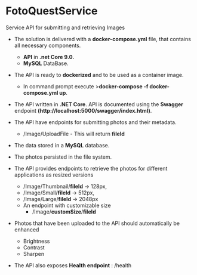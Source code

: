 ﻿# FotoQuestService
Service API for submitting and retrieving Images


- The solution is delivered with a **docker-compose.yml** file, that contains all necessary components. 
  - **API** in **.net Core 9.0.**
  - **MySQL** DataBase.
- The API is ready to **dockerized** and to be used as a container image.
  - In command prompt execute >**docker-compose -f docker-compose.yml up**.
- The API written in **.NET Core**. API is documented using the **Swagger** endpoint **(http://localhost:5000/swagger/index.html)**.
- The API have endpoints for submitting photos and their metadata.
  - /Image/UploadFile - This will return **fileId**
- The data stored in a **MySQL** database.
- The photos persisted in the file system.
- The API provides endpoints to retrieve the photos for different applications as resized versions 
  - ​/Image​/Thumbnail​/**fileId** -> 128px, 
  - ​/Image​/Small​/**fileId** -> 512px, 
  - /Image​/Large/**fileId** -> 2048px
  - An endpoint with customizable size 
    - ​/Image​/**customSize**​/**fileId**
 
- Photos that have been uploaded to the API should automatically be enhanced 
  - Brightness
  - Contrast
  - Sharpen
- The API also exposes **Health endpoint** : /health